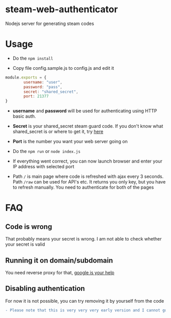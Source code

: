 # steam-web-authenticator
Nodejs server for generating steam codes

# Usage
- Do the ``` npm install ```

- Copy file config.sample.js to config.js and edit it
```javascript
module.exports = {
        username: "user",
        password: "pass",
        secret: "shared_secret",
        port: 21377
}

```
  - **username** and **password** will be used for authenticating using HTTP basic auth.
  - **Secret** is your shared_secret steam guard code. If you don't know what shared_secret is or where to get it, try [here](http://goo.gl/search/steam+shared_secret)
  - **Port** is the number you want your web server going on

- Do the ```npm run``` or ```node index.js```
- If everything went correct, you can now launch browser and enter your IP address with selected port
- Path ```/``` is main page where code is refreshed with ajax every 3 seconds. Path ```/raw``` can be used for API's etc. It returns you only key, but you have to refresh manually. You need to authenticate for both of the pages 
# FAQ
## Code is wrong
That probably means your secret is wrong. I am not able to check whether your secret is valid
## Running it on domain/subdomain
You need reverse proxy for that, [google is your help](http://goo.gl/search/running+reverse+proxy+for+nodejs)
## Disabling authentication
For now it is not possible, you can try removing it by yourself from the code
```diff
- Please note that this is very very very early version and I cannot guarantee you full security.*
```
